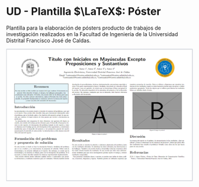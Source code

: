 # UD - Plantilla $\LaTeX$: Póster

Plantilla para la elaboración de pósters producto de trabajos de investigación realizados en la Facultad de Ingeniería de la Universidad Distrital Francisco José de Caldas.

![](preview.png)

